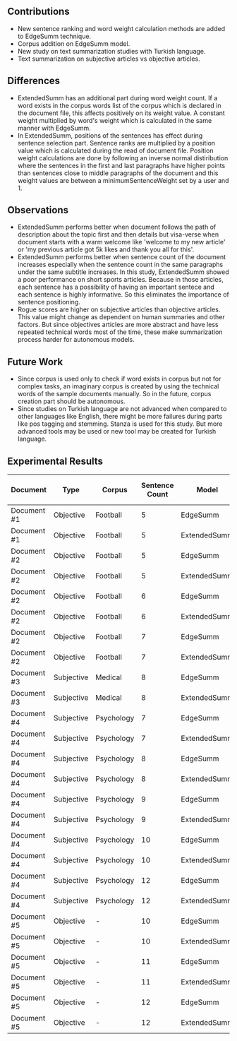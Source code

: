 

<h2>Contributions</h2>

<ul>
  <li>
    New sentence ranking and word weight calculation methods are added to EdgeSumm technique.
  </li>
  <li>
    Corpus addition on EdgeSumm model.
  </li>
  <li>
    New study on text summarization studies with Turkish language.
  </li>
  <li>
    Text summarization on subjective articles vs objective articles.
  </li>
</ul>

<h2>Differences</h2>

<ul>
  <li>
    ExtendedSumm has an additional part during word weight count. If a word exists in the corpus words list of the corpus which is declared in the document file, this affects positively on its weight value. A constant weight multiplied by word's weight which is calculated in the same manner with EdgeSumm.
  </li>
  <li>
    In ExtendedSumm, positions of the sentences has effect during sentence selection part. Sentence ranks are multiplied by a position value which is calculated during the read of document file. Position weight calculations are done by following an inverse normal distiribution where the sentences in the first and last paragraphs have higher points than sentences close to middle paragraphs of the document and this weight values are between a minimumSentenceWeight set by a user and 1.
  </li>
</ul>

<h2>Observations</h2>

<ul>
  <li>
    ExtendedSumm performs better when document follows the path of description about the topic first and then details but visa-verse when document starts with a warm welcome like 'welcome to my new article' or 'my previous article got 5k likes and thank you all for this'.
  </li>
  <li>
    ExtendedSumm performs better when sentence count of the document increases especially when the sentence count in the same paragraphs under the same subtitle increases. In this study, ExtendedSumm showed a poor performance on short sports articles. Because in those articles, each sentence has a possibility of having an important sentece and each sentence is highly informative. So this eliminates the importance of sentence positioning. 
  </li>
  <li>
    Rogue scores are higher on subjective articles than objective articles. This value might change as dependent on human summaries and other factors. But since objectives articles are more abstract and have less repeated technical words most of the time, these make summarization process harder for autonomous models.
  </li>
</ul>

<h2>Future Work</h2>
  <ul>
    <li>
    Since corpus is used only to check if word exists in corpus but not for complex tasks, an imaginary corpus is created by using the technical words of the sample documents manually. So in the future, corpus creation part should be autonomous.
    </li>
    <li>
    Since studies on Turkish language are not advanced when compared to other languages like English, there might be more failures during parts like pos tagging and stemming. Stanza is used for this study. But more advanced tools may be used or new tool may be created for Turkish language.
    </li>
  </ul>

<h2>Experimental Results</h2>
  
|Document|Type|Corpus|Sentence Count|Model|Rogue-1 Recall|Rogue-1 Precision|Rogue-1 F1 Score|Rogue-2 Recall|Rogue-2 Precision|Rogue-2 F1 Score|Rogue-L Recall|Rogue-L Precision|Rogue-L F1 Score
|---|---|---|---|---|---|---|---|---|---|---|---|---|---|
|Document #1|Objective|Football|5|EdgeSumm|1.0|1.0|1.0|1.0|1.0|1.0|1.0|1.0|1.0|
|Document #1|Objective|Football|5|ExtendedSumm|0.88971|0.7707|0.82594|0.86471|0.76166|0.80992|0.88971|0.7707|0.82594|
|Document #2|Objective|Football|5|EdgeSumm|0.85333|0.84211|0.84768|0.81609|0.85542|0.83529|0.85333|0.84211|0.84768|
|Document #2|Objective|Football|5|ExtendedSumm|0.68|0.70833|0.69388|0.62069|0.66667|0.64286|0.68|0.70833|0.69388|
|Document #2|Objective|Football|6|EdgeSumm|0.86905|0.85882|0.86391|0.84158|0.87629|0.85859|0.86905|0.85882|0.86391|
|Document #2|Objective|Football|6|ExtendedSumm|0.86905|0.85882|0.86391|0.84158|0.87629|0.85859|0.86905|0.85882|0.86391|
|Document #2|Objective|Football|7|EdgeSumm|0.92708|0.92708|0.92708|0.90351|0.9115|0.90749|0.92708|0.92708|0.92708|
|Document #2|Objective|Football|7|ExtendedSumm|0.92708|0.92708|0.92708|0.90351|0.9115|0.90749|0.92708|0.92708|0.92708|
|Document #3|Subjective|Medical|8|EdgeSumm|0.76712|0.63636|0.69565|0.71078|0.58943|0.64444|0.76712|0.63636|0.69565|
|Document #3|Subjective|Medical|8|ExtendedSumm|0.78767|0.70552|0.74434|0.7402|0.68636|0.71226|0.78767|0.70552|0.74434|
|Document #4|Subjective|Psychology|7|EdgeSumm|0.64815|0.57851|0.61135|0.53125|0.48227|0.50558|0.64815|0.57851|0.61135|
|Document #4|Subjective|Psychology|7|ExtendedSumm|0.64815|0.57851|0.61135|0.53125|0.48227|0.50558|0.64815|0.57851|0.61135|
|Document #4|Subjective|Psychology|8|EdgeSumm|0.61207|0.52985|0.568|0.50365|0.43125|0.46465|0.61207|0.52985|0.568|
|Document #4|Subjective|Psychology|8|ExtendedSumm|0.67241|0.60465|0.63673|0.56934|0.51656|0.54167|0.67241|0.60465|0.63673|
|Document #4|Subjective|Psychology|9|EdgeSumm|0.70161|0.61268|0.65414|0.61074|0.53529|0.57053|0.70161|0.61268|0.65414|
|Document #4|Subjective|Psychology|9|ExtendedSumm|0.75806|0.68613|0.72031|0.66443|0.61875|0.64078|0.75806|0.68613|0.72031|
|Document #4|Subjective|Psychology|10|EdgeSumm|0.69853|0.63333|0.66434|0.61728|0.55866|0.58651|0.69853|0.63333|0.66434|
|Document #4|Subjective|Psychology|10|ExtendedSumm|0.69118|0.61039|0.64828|0.60494|0.53846|0.56977|0.69118|0.61039|0.64828|
|Document #4|Subjective|Psychology|12|EdgeSumm|0.76712|0.61202|0.68085|0.69663|0.54867|0.61386|0.76712|0.61202|0.68085|
|Document #4|Subjective|Psychology|12|ExtendedSumm|0.66438|0.55429|0.60436|0.5618|0.47393|0.51414|0.66438|0.55429|0.60436|
|Document #5|Objective|-|10|EdgeSumm|0.61212|0.51269|0.55801|0.55612|0.44309|0.49321|0.61212|0.51269|0.55801|
|Document #5|Objective|-|10|ExtendedSumm|0.61212|0.53723|0.57224|0.55612|0.48661|0.51905|0.61212|0.53723|0.57224|
|Document #5|Objective|-|11|EdgeSumm|0.59538|0.50244|0.54497|0.52913|0.42745|0.47289|0.59538|0.50244|0.54497|
|Document #5|Objective|-|11|ExtendedSumm|0.59538|0.515|0.55228|0.52913|0.44856|0.48552|0.59538|0.515|0.55228|
|Document #5|Objective|-|12|EdgeSumm|0.61111|0.51887|0.56122|0.54419|0.44656|0.49057|0.61111|0.51887|0.56122|
|Document #5|Objective|-|12|ExtendedSumm|0.61667|0.53365|0.57216|0.54419|0.46429|0.50107|0.61667|0.53365|0.57216|

